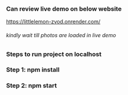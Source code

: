 ### Can review live demo on below website

https://littlelemon-zvod.onrender.com/

###### kindly wait till photos are loaded in live demo

### Steps to run project on localhost

### Step 1: npm install

### Step 2: npm start
